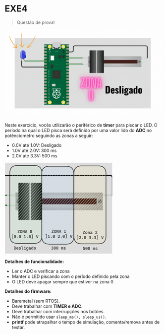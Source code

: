 # EXE4

> Questão de prova!

![](imgs/exe2.gif)

Neste exercício, vocês utilizarão o periférico de **timer** para piscar o LED. O período na qual o LED pisca será definido por uma valor lido do **ADC** no potênciometro seguindo as zonas a seguir:

- 0.0V até 1.0V: Desligado
- 1.0V até 2.0V: 300 ms
- 2.0V até 3.3V: 500 ms

![](imgs/zones.png)

**Detalhes de funcionalidade:**

- Ler o ADC e verificar a zona
- Manter o LED piscando com o período definido pela zona
- O LED deve apagar sempre que estiver na zona 0

**Detalhes do firmware:**

- Baremetal (sem RTOS).
- Deve trabalhar com **TIMER e ADC**.
- Deve trabalhar com interrupções nos botões.  
- Não é permitido usar `sleep_ms(), sleep_us()`.
- **printf** pode atrapalhar o tempo de simulação, comenta/remova antes de testar.
